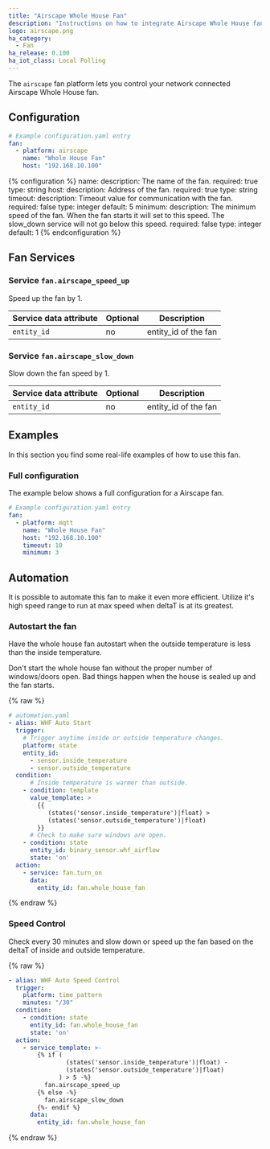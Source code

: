 ```yaml
---
title: "Airscape Whole House Fan"
description: "Instructions on how to integrate Airscape Whole House fans into Home Assistant."
logo: airscape.png
ha_category:
  - Fan
ha_release: 0.100
ha_iot_class: Local Polling
---
```


The `airscape` fan platform lets you control your network connected Airscape Whole House fan.

## Configuration

```yaml
# Example configuration.yaml entry
fan:
  - platform: airscape
    name: "Whole House Fan"
    host: "192.168.10.100"
```

{% configuration %}
name:
  description: The name of the fan.
  required: true
  type: string
host:
  description: Address of the fan.
  required: true
  type: string
timeout:
  description: Timeout value for communication with the fan.
  required: false
  type: integer
  default: 5
minimum:
  description: The minimum speed of the fan.  When the fan starts it will set to this speed.  The slow_down service will not go below this speed.
  required: false
  type: integer
  default: 1
{% endconfiguration %}

## Fan Services

### Service `fan.airscape_speed_up`

Speed up the fan by 1.

| Service data attribute | Optional | Description                                          |
|------------------------|----------|------------------------------------------------------|
| `entity_id`            |       no | entity_id of the fan                                 |

### Service `fan.airscape_slow_down`

Slow down the fan speed by 1.

| Service data attribute | Optional | Description                                          |
|------------------------|----------|------------------------------------------------------|
| `entity_id`            |       no | entity_id of the fan                                 |

## Examples

In this section you find some real-life examples of how to use this fan.

### Full configuration

The example below shows a full configuration for a Airscape fan.

```yaml
# Example configuration.yaml entry
fan:
  - platform: mqtt
    name: "Whole House Fan"
    host: "192.168.10.100"
    timeout: 10
    minimum: 3

```

## Automation

It is possible to automate this fan to make it even more efficient.  Utilize it's high speed range to run at max speed when deltaT is at its greatest.

### Autostart the fan

Have the whole house fan autostart when the outside temperature is less than the inside temperature.
<div class='note warning'>
Don't start the whole house fan without the proper number of windows/doors open.  Bad things happen when the house is sealed up and the fan starts.
</div>

{% raw %}

```yaml
# automation.yaml
- alias: WHF Auto Start
  trigger:
    # Trigger anytime inside or outside temperature changes.
    platform: state
    entity_id:
      - sensor.inside_temperature
      - sensor.outside_temperature
  condition:
      # Inside temperature is warmer than outside.
    - condition: template
      value_template: >
        {{
           (states('sensor.inside_temperature')|float) >
           (states('sensor.outside_temperature')|float)
        }}
      # Check to make sure windows are open.
    - condition: state
      entity_id: binary_sensor.whf_airflow
      state: 'on'
  action:
    - service: fan.turn_on
      data:
        entity_id: fan.whole_house_fan
```

{% endraw %}

### Speed Control

Check every 30 minutes and slow down or speed up the fan based on the deltaT of inside and outside temperature.

{% raw %}

```yaml
- alias: WHF Auto Speed Control
  trigger:
    platform: time_pattern
    minutes: "/30"
  condition:
    - condition: state
      entity_id: fan.whole_house_fan
      state: 'on'
  action:
    - service_template: >-
        {% if (
                (states('sensor.inside_temperature')|float) -
                (states('sensor.outside_temperature')|float)
              ) > 5 -%}
          fan.airscape_speed_up
        {% else -%}
          fan.airscape_slow_down
        {%- endif %}
      data:
        entity_id: fan.whole_house_fan
```

{% endraw %}
